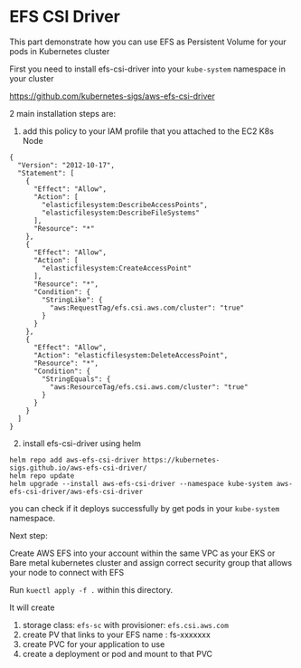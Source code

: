 # EFS CSI Driver

This part demonstrate how you can use EFS as Persistent Volume for your pods in Kubernetes cluster

First you need to install efs-csi-driver into your `kube-system` namespace in your cluster

https://github.com/kubernetes-sigs/aws-efs-csi-driver

2 main installation steps are:

1. add this policy to your IAM profile that you attached to the EC2 K8s Node

```
{
  "Version": "2012-10-17",
  "Statement": [
    {
      "Effect": "Allow",
      "Action": [
        "elasticfilesystem:DescribeAccessPoints",
        "elasticfilesystem:DescribeFileSystems"
      ],
      "Resource": "*"
    },
    {
      "Effect": "Allow",
      "Action": [
        "elasticfilesystem:CreateAccessPoint"
      ],
      "Resource": "*",
      "Condition": {
        "StringLike": {
          "aws:RequestTag/efs.csi.aws.com/cluster": "true"
        }
      }
    },
    {
      "Effect": "Allow",
      "Action": "elasticfilesystem:DeleteAccessPoint",
      "Resource": "*",
      "Condition": {
        "StringEquals": {
          "aws:ResourceTag/efs.csi.aws.com/cluster": "true"
        }
      }
    }
  ]
}
```

2. install efs-csi-driver using helm

```
helm repo add aws-efs-csi-driver https://kubernetes-sigs.github.io/aws-efs-csi-driver/
helm repo update
helm upgrade --install aws-efs-csi-driver --namespace kube-system aws-efs-csi-driver/aws-efs-csi-driver
```

you can check if it deploys successfully by get pods in your `kube-system` namespace.


Next step:

Create AWS EFS into your account within the same VPC  as your EKS or Bare metal kubernetes cluster and assign correct security group that allows your node to connect with EFS

Run `kuectl apply -f .` within this directory.

It will create

1. storage class: `efs-sc` with provisioner: `efs.csi.aws.com`
2. create PV that links to your EFS name : fs-xxxxxxx
3. create PVC for your application to use
4. create a deployment or pod and mount to that PVC